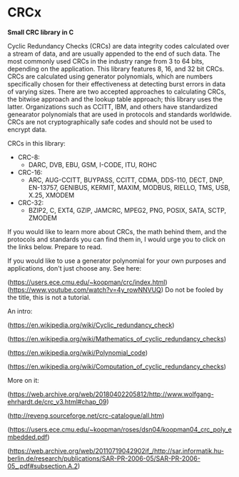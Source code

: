 # CRCx
**Small CRC library in C**

Cyclic Redundancy Checks (CRCs) are data integrity codes calculated over a stream of data, and are usually appended to the end of such data. The most commonly used CRCs in the industry range from 3 to 64 bits, depending on the application. This library features 8, 16, and 32 bit CRCs. CRCs are calculated using generator polynomials, which are numbers specifically chosen for their effectiveness at detecting burst errors in data of varying sizes. There are two accepted approaches to calculating CRCs, the bitwise approach and the lookup table approach; this library uses the latter. Organizations such as CCITT, IBM, and others have standardized genearator polynomials that are used in protocols and standards worldwide. CRCs are not cryptographically safe codes and should not be used to encrypt data.

CRCs in this library:
- CRC-8:
    - DARC, DVB, EBU, GSM, I-CODE, ITU, ROHC
- CRC-16:
    - ARC, AUG-CCITT, BUYPASS, CCITT, CDMA, DDS-110, DECT, DNP, EN-13757, GENIBUS, KERMIT, MAXIM, MODBUS, RIELLO, TMS, USB, X.25, XMODEM
- CRC-32:
    - BZIP2, C, EXT4, GZIP, JAMCRC, MPEG2, PNG, POSIX, SATA, SCTP, ZMODEM

If you would like to learn more about CRCs, the math behind them, and the protocols and standards you can find them in, I would urge you to click on the links below. Prepare to read. 

If you would like to use a generator polynomial for your own purposes and applications, don't just choose any. See here:

(https://users.ece.cmu.edu/~koopman/crc/index.html) 
(https://www.youtube.com/watch?v=4y_rowNNVUQ) Do not be fooled by the title, this is not a tutorial.

An intro:

(https://en.wikipedia.org/wiki/Cyclic_redundancy_check)

(https://en.wikipedia.org/wiki/Mathematics_of_cyclic_redundancy_checks)

(https://en.wikipedia.org/wiki/Polynomial_code)

(https://en.wikipedia.org/wiki/Computation_of_cyclic_redundancy_checks)

More on it:

(https://web.archive.org/web/20180402205812/http://www.wolfgang-ehrhardt.de/crc_v3.html#chap_09)

(http://reveng.sourceforge.net/crc-catalogue/all.htm)

(https://users.ece.cmu.edu/~koopman/roses/dsn04/koopman04_crc_poly_embedded.pdf)

(https://web.archive.org/web/20110719042902if_/http://sar.informatik.hu-berlin.de/research/publications/SAR-PR-2006-05/SAR-PR-2006-05_.pdf#subsection.A.2)

